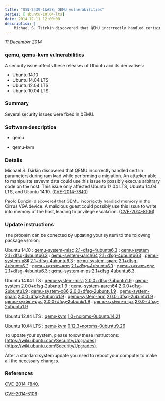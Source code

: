 ```yaml
---
title: "USN-2439-1&#58; QEMU vulnerabilities"
series: [ ubuntu-10.04-lts]
date: 2014-12-11 12:00:00
description: |
    Michael S. Tsirkin discovered that QEMU incorrectly handled certain parameters during ram load while performing a migration. An attacker able to manipulate savevm data could use this issue to possibly execute arbitrary code on the host. This issue only affected Ubuntu 12.04 LTS, Ubuntu 14.04 LTS, and Ubuntu 14.10. ([CVE-2014-7840](http://people.ubuntu.com/~ubuntu-security/cve/CVE-2014-7840))
--- 
```

 
 

*11 December 2014*

### qemu, qemu-kvm vulnerabilities

A security issue affects these releases of Ubuntu and its derivatives:

* Ubuntu 14.10
* Ubuntu 14.04 LTS
* Ubuntu 12.04 LTS
* Ubuntu 10.04 LTS

### Summary

Several security issues were fixed in QEMU. 

### Software description

* qemu 

* qemu-kvm 

### Details

Michael S. Tsirkin discovered that QEMU incorrectly handled certain parameters during ram load while performing a migration. An attacker able to manipulate savevm data could use this issue to possibly execute arbitrary code on the host. This issue only affected Ubuntu 12.04 LTS, Ubuntu 14.04 LTS, and Ubuntu 14.10. ([CVE-2014-7840](http://people.ubuntu.com/~ubuntu-security/cve/CVE-2014-7840))

Paolo Bonzini discovered that QEMU incorrectly handled memory in the Cirrus VGA device. A malicious guest could possibly use this issue to write into memory of the host, leading to privilege escalation. ([CVE-2014-8106](http://people.ubuntu.com/~ubuntu-security/cve/CVE-2014-8106)) 

### Update instructions

The problem can be corrected by updating your system to the following package version:

Ubuntu 14.10
 : [qemu-system-misc](https://launchpad.net/ubuntu/+source/qemu) <span> [2.1+dfsg-4ubuntu6.3](https://launchpad.net/ubuntu/+source/qemu/2.1+dfsg-4ubuntu6.3) </span> 
 : [qemu-system](https://launchpad.net/ubuntu/+source/qemu) <span> [2.1+dfsg-4ubuntu6.3](https://launchpad.net/ubuntu/+source/qemu/2.1+dfsg-4ubuntu6.3) </span> 
 : [qemu-system-aarch64](https://launchpad.net/ubuntu/+source/qemu) <span> [2.1+dfsg-4ubuntu6.3](https://launchpad.net/ubuntu/+source/qemu/2.1+dfsg-4ubuntu6.3) </span> 
 : [qemu-system-x86](https://launchpad.net/ubuntu/+source/qemu) <span> [2.1+dfsg-4ubuntu6.3](https://launchpad.net/ubuntu/+source/qemu/2.1+dfsg-4ubuntu6.3) </span> 
 : [qemu-system-sparc](https://launchpad.net/ubuntu/+source/qemu) <span> [2.1+dfsg-4ubuntu6.3](https://launchpad.net/ubuntu/+source/qemu/2.1+dfsg-4ubuntu6.3) </span> 
 : [qemu-system-arm](https://launchpad.net/ubuntu/+source/qemu) <span> [2.1+dfsg-4ubuntu6.3](https://launchpad.net/ubuntu/+source/qemu/2.1+dfsg-4ubuntu6.3) </span> 
 : [qemu-system-ppc](https://launchpad.net/ubuntu/+source/qemu) <span> [2.1+dfsg-4ubuntu6.3](https://launchpad.net/ubuntu/+source/qemu/2.1+dfsg-4ubuntu6.3) </span> 
 : [qemu-system-mips](https://launchpad.net/ubuntu/+source/qemu) <span> [2.1+dfsg-4ubuntu6.3](https://launchpad.net/ubuntu/+source/qemu/2.1+dfsg-4ubuntu6.3) </span> 

Ubuntu 14.04 LTS
 : [qemu-system-misc](https://launchpad.net/ubuntu/+source/qemu) <span> [2.0.0+dfsg-2ubuntu1.9](https://launchpad.net/ubuntu/+source/qemu/2.0.0+dfsg-2ubuntu1.9) </span> 
 : [qemu-system](https://launchpad.net/ubuntu/+source/qemu) <span> [2.0.0+dfsg-2ubuntu1.9](https://launchpad.net/ubuntu/+source/qemu/2.0.0+dfsg-2ubuntu1.9) </span> 
 : [qemu-system-aarch64](https://launchpad.net/ubuntu/+source/qemu) <span> [2.0.0+dfsg-2ubuntu1.9](https://launchpad.net/ubuntu/+source/qemu/2.0.0+dfsg-2ubuntu1.9) </span> 
 : [qemu-system-x86](https://launchpad.net/ubuntu/+source/qemu) <span> [2.0.0+dfsg-2ubuntu1.9](https://launchpad.net/ubuntu/+source/qemu/2.0.0+dfsg-2ubuntu1.9) </span> 
 : [qemu-system-sparc](https://launchpad.net/ubuntu/+source/qemu) <span> [2.0.0+dfsg-2ubuntu1.9](https://launchpad.net/ubuntu/+source/qemu/2.0.0+dfsg-2ubuntu1.9) </span> 
 : [qemu-system-arm](https://launchpad.net/ubuntu/+source/qemu) <span> [2.0.0+dfsg-2ubuntu1.9](https://launchpad.net/ubuntu/+source/qemu/2.0.0+dfsg-2ubuntu1.9) </span> 
 : [qemu-system-ppc](https://launchpad.net/ubuntu/+source/qemu) <span> [2.0.0+dfsg-2ubuntu1.9](https://launchpad.net/ubuntu/+source/qemu/2.0.0+dfsg-2ubuntu1.9) </span> 
 : [qemu-system-mips](https://launchpad.net/ubuntu/+source/qemu) <span> [2.0.0+dfsg-2ubuntu1.9](https://launchpad.net/ubuntu/+source/qemu/2.0.0+dfsg-2ubuntu1.9) </span> 

Ubuntu 12.04 LTS
 : [qemu-kvm](https://launchpad.net/ubuntu/+source/qemu-kvm) <span> [1.0+noroms-0ubuntu14.21](https://launchpad.net/ubuntu/+source/qemu-kvm/1.0+noroms-0ubuntu14.21) </span> 

Ubuntu 10.04 LTS
 : [qemu-kvm](https://launchpad.net/ubuntu/+source/qemu-kvm) <span> [0.12.3+noroms-0ubuntu9.26](https://launchpad.net/ubuntu/+source/qemu-kvm/0.12.3+noroms-0ubuntu9.26) </span> 

To update your system, please follow these instructions: [https://wiki.ubuntu.com/Security/Upgrades](https://wiki.ubuntu.com/Security/Upgrades).

After a standard system update you need to reboot your computer to make all the necessary changes. 

### References

 
 [CVE-2014-7840](http://people.ubuntu.com/~ubuntu-security/cve/CVE-2014-7840), 

 [CVE-2014-8106](http://people.ubuntu.com/~ubuntu-security/cve/CVE-2014-8106)
 

